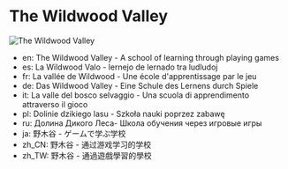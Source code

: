 # The Wildwood Valley

![The Wildwood Valley](https://raw.githubusercontent.com/the-wildwood-valley/the-wildwood-valley/main/valley.png)

* en: The Wildwood Valley - A school of learning through playing games
* es: La Wildwood Valo - lernejo de lernado tra ludludoj
* fr: La vallée de Wildwood - Une école d'apprentissage par le jeu
* de: Das Wildwood Valley - Eine Schule des Lernens durch Spiele
* it: La valle del bosco selvaggio - Una scuola di apprendimento attraverso il gioco
* pl: Dolinie dzikiego lasu - Szkoła nauki poprzez zabawę
* ru: Долина Дикого Леса- Школа обучения через игровые игры
* ja: 野木谷 - ゲームで学ぶ学校
* zh_CN: 野木谷 - 通过游戏学习的学校
* zh_TW: 野木谷 - 通過遊戲學習的學校
